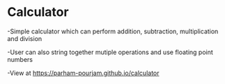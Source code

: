 # Calculator

-Simple calculator which can perform addition, subtraction, multiplication and division

-User can also string together mutiple operations and use floating point numbers

-View at https://parham-pourjam.github.io/calculator
